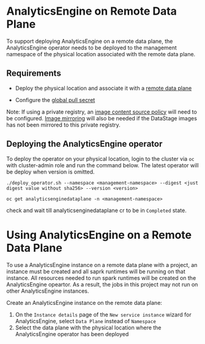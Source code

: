 # AnalyticsEngine on Remote Data Plane

To support deploying AnalyticsEngine on a remote data plane, the AnalyticsEngine operator needs to be deployed to the management namespace of the physical location associated with the remote data plane.

## Requirements

- Deploy the physical location and associate it with a [remote data plane](https://www.ibm.com/docs/en/cloud-paks/cp-data/5.0.x?topic=instances-deploying-remote-data-plane)

- Configure the [global pull secret](https://www.ibm.com/docs/en/cloud-paks/cp-data/5.0.x?topic=cluster-updating-global-image-pull-secret)

Note: If using a private registry, an [image content source policy](https://www.ibm.com/docs/en/cloud-paks/cp-data/5.0.x?topic=registry-configuring-image-content-source-policy) will need to be configured. [Image mirroring](https://www.ibm.com/docs/en/cloud-paks/cp-data/5.0.x?topic=registry-mirroring-images-directly-private-container) will also be needed if the DataStage images has not been mirrored to this private registry.

## Deploying the AnalyticsEngine operator

To deploy the operator on your physical location, login to the cluster via `oc` with cluster-admin role and run the command below. The latest operator will be deploy when version is omitted.

```
./deploy_operator.sh --namespace <management-namespace> --digest <just digest value without sha256> --version <version>
```
`oc get analyticsenginedataplane -n <management-namespace>`

check and wait till analyticsenginedataplane cr to be in `Completed` state.

# Using AnalyticsEngine on a Remote Data Plane
To use a AnalyticsEngine instance on a remote data plane with a project, an instance must be created and all saprk runtimes will be running on that instance. All resources needed to run spark runtimes will be created on the AnalyticsEngine opeartor. As a result, the jobs in this project may not run on other AnalyticsEngine instances.

Create an AnalyticsEngine instance on the remote data plane:
1. On the `Instance details` page of the `New service instance` wizard for AnalyticsEngine, select `Data Plane` instead of `Namespace`
2. Select the data plane with the physical location where the AnalyticsEngine operator has been deployed
